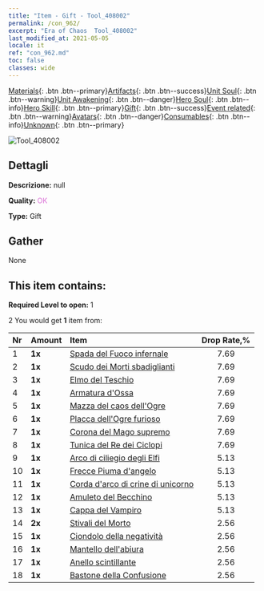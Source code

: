 ```yaml
---
title: "Item - Gift - Tool_408002"
permalink: /con_962/
excerpt: "Era of Chaos  Tool_408002"
last_modified_at: 2021-05-05
locale: it
ref: "con_962.md"
toc: false
classes: wide
---
```

 [Materials](/ItemsIT/){: .btn .btn--primary}[Artifacts](/ItemsIT/Artifacts/){: .btn .btn--success}[Unit Soul](/ItemsIT/UnitSoul/){: .btn .btn--warning}[Unit Awakening](/ItemsIT/UnitAwakening/){: .btn .btn--danger}[Hero Soul](/ItemsIT/HeroSoul/){: .btn .btn--info}[Hero Skill](/ItemsIT/HeroSkill/){: .btn .btn--primary}[Gift](/ItemsIT/Gift/){: .btn .btn--success}[Event related](/ItemsIT/Events/){: .btn .btn--warning}[Avatars](/ItemsIT/Avatars/){: .btn .btn--danger}[Consumables](/ItemsIT/Consumables/){: .btn .btn--info}[Unknown](/ItemsIT/Unknown/){: .btn .btn--primary}

 ![Tool_408002](/images/t/i_907046.png)

## Dettagli
 **Descrizione:** null

 **Quality:** <span style="color: #DA70D6">OK</span>

 **Type:** Gift

## Gather

  None

## This item contains:

 **Required Level to open:** 1

 2 You would get **1** item  from:

  | Nr | Amount |     Item    | Drop Rate,% |
  |:---|:-------|:------------|:---------:|
  | 1 |  **1x** | [Spada del Fuoco infernale](/ItemsIT/art_121/) | 7.69 | 
  | 2 |  **1x** | [Scudo dei Morti sbadiglianti](/ItemsIT/art_122/) | 7.69 | 
  | 3 |  **1x** | [Elmo del Teschio](/ItemsIT/art_123/) | 7.69 | 
  | 4 |  **1x** | [Armatura d'Ossa](/ItemsIT/art_124/) | 7.69 | 
  | 5 |  **1x** | [Mazza del caos dell'Ogre](/ItemsIT/art_125/) | 7.69 | 
  | 6 |  **1x** | [Placca dell'Ogre furioso](/ItemsIT/art_126/) | 7.69 | 
  | 7 |  **1x** | [Corona del Mago supremo](/ItemsIT/art_127/) | 7.69 | 
  | 8 |  **1x** | [Tunica del Re dei Ciclopi](/ItemsIT/art_128/) | 7.69 | 
  | 9 |  **1x** | [Arco di ciliegio degli Elfi](/ItemsIT/art_103/) | 5.13 | 
  | 10 |  **1x** | [Frecce Piuma d'angelo](/ItemsIT/art_104/) | 5.13 | 
  | 11 |  **1x** | [Corda d'arco di crine di unicorno](/ItemsIT/art_105/) | 5.13 | 
  | 12 |  **1x** | [Amuleto del Becchino](/ItemsIT/art_129/) | 5.13 | 
  | 13 |  **1x** | [Cappa del Vampiro](/ItemsIT/art_130/) | 5.13 | 
  | 14 |  **2x** | [Stivali del Morto](/ItemsIT/art_131/) | 2.56 | 
  | 15 |  **1x** | [Ciondolo della negatività](/ItemsIT/art_136/) | 2.56 | 
  | 16 |  **1x** | [Mantello dell'abiura](/ItemsIT/art_137/) | 2.56 | 
  | 17 |  **1x** | [Anello scintillante](/ItemsIT/art_138/) | 2.56 | 
  | 18 |  **1x** | [Bastone della Confusione](/ItemsIT/art_139/) | 2.56 | 
